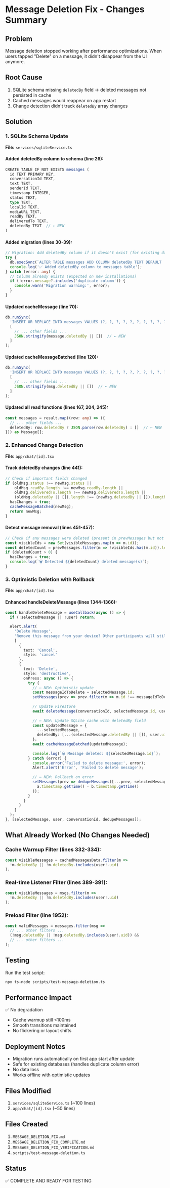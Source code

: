 # Message Deletion Fix - Changes Summary

## Problem
Message deletion stopped working after performance optimizations. When users tapped "Delete" on a message, it didn't disappear from the UI anymore.

## Root Cause
1. SQLite schema missing `deletedBy` field → deleted messages not persisted in cache
2. Cached messages would reappear on app restart
3. Change detection didn't track `deletedBy` array changes

## Solution

### 1. SQLite Schema Update
**File:** `services/sqliteService.ts`

#### Added deletedBy column to schema (line 26):
```typescript
CREATE TABLE IF NOT EXISTS messages (
  id TEXT PRIMARY KEY,
  conversationId TEXT,
  text TEXT,
  senderId TEXT,
  timestamp INTEGER,
  status TEXT,
  type TEXT,
  localId TEXT,
  mediaURL TEXT,
  readBy TEXT,
  deliveredTo TEXT,
  deletedBy TEXT  // ← NEW
)
```

#### Added migration (lines 30-39):
```typescript
// Migration: Add deletedBy column if it doesn't exist (for existing databases)
try {
  db.execSync(`ALTER TABLE messages ADD COLUMN deletedBy TEXT DEFAULT '[]'`);
  console.log('✅ Added deletedBy column to messages table');
} catch (error: any) {
  // Column already exists (expected on new installations)
  if (!error.message?.includes('duplicate column')) {
    console.warn('Migration warning:', error);
  }
}
```

#### Updated cacheMessage (line 70):
```typescript
db.runSync(
  'INSERT OR REPLACE INTO messages VALUES (?, ?, ?, ?, ?, ?, ?, ?, ?, ?, ?, ?)',
  [
    // ... other fields ...
    JSON.stringify(message.deletedBy || [])  // ← NEW
  ]
);
```

#### Updated cacheMessageBatched (line 120):
```typescript
db.runSync(
  'INSERT OR REPLACE INTO messages VALUES (?, ?, ?, ?, ?, ?, ?, ?, ?, ?, ?, ?)',
  [
    // ... other fields ...
    JSON.stringify(msg.deletedBy || [])  // ← NEW
  ]
);
```

#### Updated all read functions (lines 167, 204, 245):
```typescript
const messages = result.map((row: any) => ({
  // ... other fields ...
  deletedBy: row.deletedBy ? JSON.parse(row.deletedBy) : []  // ← NEW
})) as Message[];
```

### 2. Enhanced Change Detection
**File:** `app/chat/[id].tsx`

#### Track deletedBy changes (line 441):
```typescript
// Check if important fields changed
if (oldMsg.status !== newMsg.status ||
    oldMsg.readBy.length !== newMsg.readBy.length ||
    oldMsg.deliveredTo.length !== newMsg.deliveredTo.length ||
    (oldMsg.deletedBy || []).length !== (newMsg.deletedBy || []).length) {  // ← NEW
  hasChanges = true;
  cacheMessageBatched(newMsg);
  return newMsg;
}
```

#### Detect message removal (lines 451-457):
```typescript
// Check if any messages were deleted (present in prevMessages but not in visibleMessages)
const visibleIds = new Set(visibleMessages.map(m => m.id));
const deletedCount = prevMessages.filter(m => !visibleIds.has(m.id)).length;
if (deletedCount > 0) {
  hasChanges = true;
  console.log(`🗑️ Detected ${deletedCount} deleted message(s)`);
}
```

### 3. Optimistic Deletion with Rollback
**File:** `app/chat/[id].tsx`

#### Enhanced handleDeleteMessage (lines 1344-1366):
```typescript
const handleDeleteMessage = useCallback(async () => {
  if (!selectedMessage || !user) return;

  Alert.alert(
    'Delete Message',
    'Remove this message from your device? Other participants will still see it.',
    [
      {
        text: 'Cancel',
        style: 'cancel'
      },
      {
        text: 'Delete',
        style: 'destructive',
        onPress: async () => {
          try {
            // ← NEW: Optimistic update
            const messageIdToDelete = selectedMessage.id;
            setMessages(prev => prev.filter(m => m.id !== messageIdToDelete));
            
            // Update Firestore
            await deleteMessage(conversationId, selectedMessage.id, user.uid);
            
            // ← NEW: Update SQLite cache with deletedBy field
            const updatedMessage = {
              ...selectedMessage,
              deletedBy: [...(selectedMessage.deletedBy || []), user.uid]
            };
            await cacheMessageBatched(updatedMessage);
            
            console.log(`🗑️ Message deleted: ${selectedMessage.id}`);
          } catch (error) {
            console.error('Failed to delete message:', error);
            Alert.alert('Error', 'Failed to delete message');
            
            // ← NEW: Rollback on error
            setMessages(prev => dedupeMessages([...prev, selectedMessage]).sort((a, b) => 
              a.timestamp.getTime() - b.timestamp.getTime()
            ));
          }
        }
      }
    ]
  );
}, [selectedMessage, user, conversationId, dedupeMessages]);
```

## What Already Worked (No Changes Needed)

### Cache Warmup Filter (lines 332-334):
```typescript
const visibleMessages = cachedMessagesData.filter(m => 
  !m.deletedBy || !m.deletedBy.includes(user!.uid)
);
```

### Real-time Listener Filter (lines 389-391):
```typescript
const visibleMessages = msgs.filter(m => 
  !m.deletedBy || !m.deletedBy.includes(user!.uid)
);
```

### Preload Filter (line 1952):
```typescript
const validMessages = messages.filter(msg => 
  // ... other filters ...
  (!msg.deletedBy || !msg.deletedBy.includes(user!.uid)) &&
  // ... other filters ...
);
```

## Testing

Run the test script:
```bash
npx ts-node scripts/test-message-deletion.ts
```

## Performance Impact
✅ No degradation
- Cache warmup still <100ms
- Smooth transitions maintained
- No flickering or layout shifts

## Deployment Notes
- Migration runs automatically on first app start after update
- Safe for existing databases (handles duplicate column error)
- No data loss
- Works offline with optimistic updates

## Files Modified
1. `services/sqliteService.ts` (~100 lines)
2. `app/chat/[id].tsx` (~50 lines)

## Files Created
1. `MESSAGE_DELETION_FIX.md`
2. `MESSAGE_DELETION_FIX_COMPLETE.md`
3. `MESSAGE_DELETION_FIX_VERIFICATION.md`
4. `scripts/test-message-deletion.ts`

## Status
✅ COMPLETE AND READY FOR TESTING

